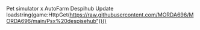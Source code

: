 Pet simulator x AutoFarm Despihub Update
loadstring(game:HttpGet(https://raw.githubusercontent.com/MORDA696/MORDA696/main/Psx%20despisehub"))()
